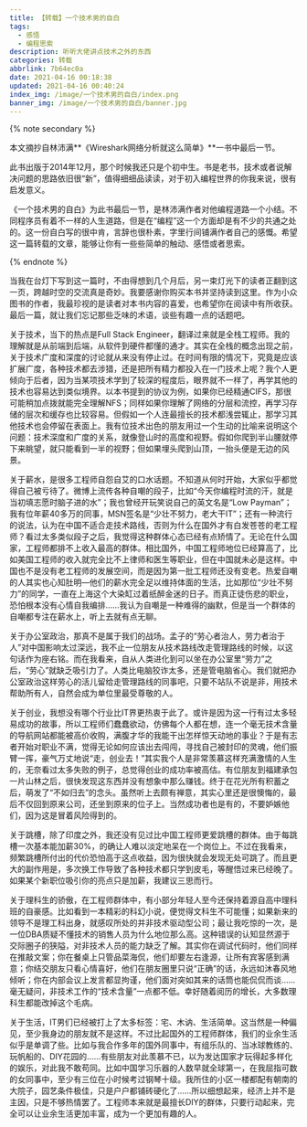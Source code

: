 ```yaml
---
title: 【转载】一个技术男的自白
tags:
  - 感悟
  - 编程思索
description: 听听大佬讲点技术之外的东西
categories: 转载
abbrlink: 7b64ec0a
date: 2021-04-16 00:18:38
updated: 2021-04-16 00:40:24
index_img: /image/一个技术男的自白/index.png
banner_img: /image/一个技术男的自白/banner.jpg
---
```


{% note secondary %}

本文摘抄自林沛满**《Wireshark网络分析就这么简单》**一书中最后一节。

此书出版于2014年12月，那个时候我还只是个初中生。书是老书，技术或者说解决问题的思路依旧很“新”，值得细细品读读，对于初入编程世界的你我来说，很有启发意义。

《一个技术男的自白》为此书最后一节，是林沛满作者对他编程道路一个小结。不同程序员有着不一样的人生道路，但是在“编程”这一个方面却是有不少的共通之处的。这一份自白写的很中肯，言辞也很朴素，字里行间铺满作者自己的感慨。希望这一篇转载的文章，能够让你有一些些简单的触动、感悟或者思索。

{% endnote %}

当我在台灯下写到这一篇时，不由得想到几个月后，另一束灯光下的读者正翻到这一页，跨越时空的交流真是奇妙。我要感谢你购买本书并坚持读到这里。作为小众图书的作者，我最珍视的是读者对本书内容的喜爱，也希望你在阅读中有所收获。最后一篇，就让我们忘记那些乏味的术语，谈些有趣一点的话题吧。

关于技术，当下的热点是Full Stack Engineer，翻译过来就是全栈工程师。我的理解就是从前端到后端，从软件到硬件都懂的通才。其实在全栈的概念出现之前，关于技术广度和深度的讨论就从来没有停止过。在时间有限的情况下，究竟是应该扩展广度，各种技术都去涉猎，还是把所有精力都投入在一门技术上呢？我个人更倾向于后者，因为当某项技术学到了较深的程度后，眼界就不一样了，再学其他的技术也容易达到类似境界。以本书提到的协议为例，如果你已经精通CIFS，那很可能稍加点拨就能完全理解NFS；同样如果你理解了网络的分层和流控，再学习存储的层次和缓存也比较容易。但假如一个人连最擅长的技术都浅尝辄止，那学习其他技术也会停留在表面上。我有位技术出色的朋友用过一个生动的比喻来说明这个问题：技术深度和广度的关系，就像登山时的高度和视野。假如你爬到半山腰就停下来眺望，就只能看到一半的视野；但如果埋头爬到山顶，一抬头便是无边的风景。

关于薪水，是很多工程师自怨自艾的口水话题。不知道从何时开始，大家似乎都觉得自己被亏待了。微博上流传各种自嘲的段子，比如“今天你编程时流的汗，就是当初填志愿时脑子进的水”；我也曾经开玩笑说自己的英文名是“Low Payman”；我有位年薪40多万的同事，MSN签名是“少壮不努力，老大干IT”；还有一种流行的说法，认为在中国不适合走技术路线，否则为什么在国外才有白发苍苍的老工程师？看过太多类似段子之后，我觉得这种群体心态已经有点矫情了。无论在什么国家，工程师都排不上收入最高的群体。相比国外，中国工程师地位已经算高了，比如美国工程师的收入就完全比不上律师和医生等职业，但在中国就未必是这样。中国也不是没有老工程师的发展空间，而是因为第一批工程师还没有变老。热爱自嘲的人其实也心知肚明—他们的薪水完全足以维持体面的生活，比如那位“少壮不努力”的同学，一直在上海这个大染缸过着纸醉金迷的日子。而真正徒伤悲的职业，恐怕根本没有心情自我编排……我认为自嘲是一种难得的幽默，但是当一个群体的自嘲都专注在薪水上，听上去就有点无聊。

关于办公室政治，那真不是属于我们的战场。孟子的“劳心者治人，劳力者治于人”对中国影响太过深远，我不止一位朋友从技术路线改走管理路线的时候，以这句话作为座右铭。而在我看来，自从人类进化到可以坐在办公室里“劳力”之后，“劳心”就缺乏吸引力了。人类比电脑狡诈太多，还是管电脑省心。我们就把办公室政治这样劳心的活儿留给走管理路线的同事吧，只要不站队不说是非，用技术帮助所有人，自然会成为单位里最受尊敬的人。

关于创业，我想没有哪个行业比IT界更热衷于此了。或许是因为这一行有过太多轻易成功的故事，所以工程师们蠢蠢欲动，仿佛每个人都在想，连一个毫无技术含量的导航网站都能被高价收购，满腹才华的我能干出怎样惊天动地的事业？于是有志者开始对职业不满，觉得无论如何应该出去闯闯，寻找自己被封印的灵魂，他们振臂一挥，豪气万丈地说“走，创业去！”其实我个人是非常羡慕这样充满激情的人生的，无奈看过太多失败的例子，总觉得创业的成功率被高估。有位朋友到福建承包一片山林之后，很快发现这东西并没有想象中那么赚钱。终于在花光所有积蓄之后，萌发了“不如归去”的念头。虽然听上去颇有禅意，其实心里还是很懊悔的，最后不仅回到原来公司，还坐到原来的位子上。当然成功者也是有的，不要妒嫉他们，因为这是冒着风险得到的。

关于跳槽，除了印度之外，我还没有见过比中国工程师更爱跳槽的群体。由于每跳槽一次基本能加薪30%，的确让人难以淡定地呆在一个岗位上。不过在我看来，频繁跳槽所付出的代价恐怕高于这点收益，因为很快就会发现无处可跳了。而且更大的副作用是，多次换工作导致了各种技术都只学到皮毛，等醒悟过来已经晚了。如果某个新职位吸引你的亮点只是加薪，我建议三思而行。

关于理科生的骄傲，在工程师群体中，有小部分年轻人至今还保持着源自高中理科班的自豪感。比如看到一本精彩的科幻小说，便觉得文科生不可能懂；如果新来的领导不是理工科出身，就感叹所处的并非技术驱动型公司；最让我吃惊的一次，是一位DBA质疑不懂技术的销售人员为什么地位那么高。这种错误的认知显然源于交际圈子的狭隘，对非技术人员的能力缺乏了解。其实你在调试代码时，他们同样在推敲文案；你在餐桌上只管品菜海侃，他们却要左右逢源，让所有宾客感到满意；你结交朋友只看心情喜好，他们在朋友圈里只说“正确”的话，永远如沐春风地倾听；你在内部会议上发言都显拘谨，他们面对突如其来的话筒也能侃侃而谈……毫无疑问，非技术工作的“技术含量”一点都不低。幸好随着阅历的增长，大多数理科生都能改掉这个毛病。

关于生活，IT男们已经被打上了太多标签：宅、木讷、生活简单。这当然是一种偏见，至少我身边的朋友就不是这样。不过比起国外的工程师群体，我们的业余生活似乎是单调了些。比如与我合作多年的国外同事中，有组乐队的、当冰球教练的、玩帆船的、DIY花园的……有些朋友对此羡慕不已，以为发达国家才玩得起多样化的娱乐，对此我不敢苟同。比如中国学习乐器的人数早就全球第一，在我屈指可数的女同事中，至少有三位在小时候考过钢琴十级。我所住的小区一楼都配有朝南的大院子，园艺条件极佳，只是户户都铺砖硬化了……所以细想起来，经济上并不是主因，只是不够热情罢了。工程师本来就是最擅长DIY的群体，只要行动起来，完全可以让业余生活更加丰富，成为一个更加有趣的人。
